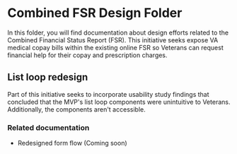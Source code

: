 # Combined FSR Design Folder

In this folder, you will find documentation about design efforts related to the Combined Financial Status Report (FSR). This initiative seeks expose VA medical copay bills within the existing online FSR so Veterans can request financial help for their copay and prescription charges.

## List loop redesign 

Part of this initiative seeks to incorporate usability study findings that concluded that the MVP's list loop components were unintuitive to Veterans. Additionally, the components aren't accessible. 

### Related documentation

- Redesigned form flow (Coming soon)
